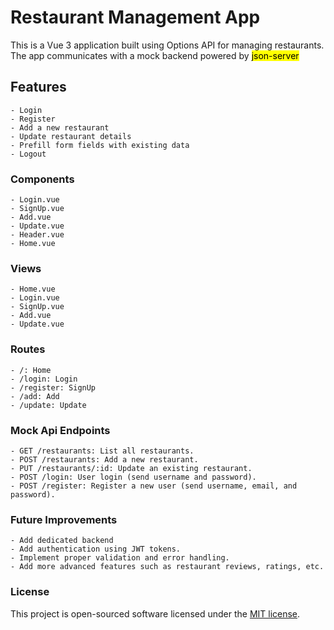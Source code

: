 # Restaurant Management App

This is a Vue 3 application built using Options API for managing restaurants. The app communicates with a mock backend powered by <mark>json-server</mark>

## Features
    - Login
    - Register
    - Add a new restaurant
    - Update restaurant details
    - Prefill form fields with existing data
    - Logout


### Components
    - Login.vue
    - SignUp.vue
    - Add.vue
    - Update.vue
    - Header.vue
    - Home.vue
    
### Views
    - Home.vue
    - Login.vue
    - SignUp.vue
    - Add.vue
    - Update.vue

### Routes
    - /: Home
    - /login: Login
    - /register: SignUp
    - /add: Add
    - /update: Update

### Mock Api Endpoints
    - GET /restaurants: List all restaurants.
    - POST /restaurants: Add a new restaurant.
    - PUT /restaurants/:id: Update an existing restaurant.
    - POST /login: User login (send username and password).
    - POST /register: Register a new user (send username, email, and password).

### Future Improvements
    - Add dedicated backend
    - Add authentication using JWT tokens.
    - Implement proper validation and error handling.
    - Add more advanced features such as restaurant reviews, ratings, etc.

### License
This project is open-sourced software licensed under the [MIT license](https://opensource.org/licenses/MIT).

